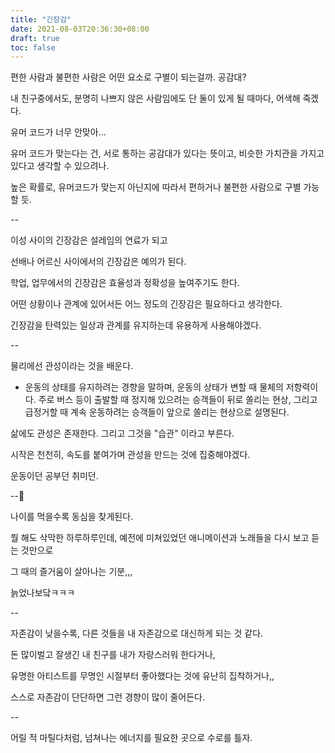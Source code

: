 ```yaml
---
title: "긴장감"
date: 2021-08-03T20:36:30+08:00
draft: true
toc: false
---
```


편한 사람과 불편한 사람은 어떤 요소로 구별이 되는걸까. 공감대?

내 친구중에서도, 분명히 나쁘지 않은 사람임에도 단 둘이 있게 될 때마다, 어색해 죽겠다.

유머 코드가 너무 안맞아... 

유머 코드가 맞는다는 건, 서로 통하는 공감대가 있다는 뜻이고, 비슷한 가치관을 가지고 있다고 생각할 수 있으려나.

높은 확률로, 유머코드가 맞는지 아닌지에 따라서 편하거나 불편한 사람으로 구별 가능할 듯.

--

이성 사이의 긴장감은 설레임의 연료가 되고

선배나 어르신 사이에서의 긴장감은 예의가 된다.

학업, 업무에서의 긴장감은 효율성과 정확성을 높여주기도 한다.

어떤 상황이나 관계에 있어서든 어느 정도의 긴장감은 필요하다고 생각한다. 

긴장감을 탄력있는 일상과 관계를 유지하는데 유용하게 사용해야겠다.

--

물리에선 관성이라는 것을 배운다.

- 운동의 상태를 유지하려는 경향을 말하며, 운동의 상태가 변할 때 물체의 저항력이다. 주로 버스 등이 출발할 때 정지해 있으려는 승객들이 뒤로 쏠리는 현상, 그리고 급정거할 때 계속 운동하려는 승객들이 앞으로 쏠리는 현상으로 설명된다.

삶에도 관성은 존재한다. 그리고 그것을 "습관" 이라고 부른다.

시작은 천천히, 속도를 붙여가며 관성을 만드는 것에 집중해야겠다. 

운동이던 공부던 취미던.

--

나이를 먹을수록 동심을 찾게된다.

뭘 해도 삭막한 하루하루인데, 예전에 미쳐있었던 애니메이션과 노래들을 다시 보고 듣는 것만으로

그 때의 즐거움이 살아나는 기분,,,

늙었나보닼ㅋㅋㅋ

--

자존감이 낮을수록, 다른 것들을 내 자존감으로 대신하게 되는 것 같다.

돈 많이벌고 잘생긴 내 친구를 내가 자랑스러워 한다거나,

유명한 아티스트를 무명인 시절부터 좋아했다는 것에 유난히 집착하거나,,

스스로 자존감이 단단하면 그런 경향이 많이 줄어든다.

--

어릴 적 마틸다처럼, 넘쳐나는 에너지를 필요한 곳으로 수로를 틀자.